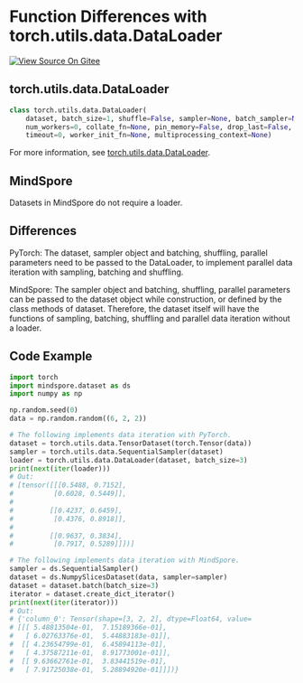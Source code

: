# Function Differences with torch.utils.data.DataLoader

[![View Source On Gitee](https://gitee.com/mindspore/docs/raw/r1.5/resource/_static/logo_source_en.png)](https://gitee.com/mindspore/docs/blob/r1.5/docs/mindspore/migration_guide/source_en/api_mapping/pytorch_diff/DataLoader.md)

## torch.utils.data.DataLoader

```python
class torch.utils.data.DataLoader(
    dataset, batch_size=1, shuffle=False, sampler=None, batch_sampler=None,
    num_workers=0, collate_fn=None, pin_memory=False, drop_last=False,
    timeout=0, worker_init_fn=None, multiprocessing_context=None)
```

For more information, see [torch.utils.data.DataLoader](https://pytorch.org/docs/1.5.0/data.html#torch.utils.data.DataLoader).

## MindSpore

Datasets in MindSpore do not require a loader.

## Differences

PyTorch: The dataset, sampler object and batching, shuffling, parallel parameters need to be passed to the DataLoader, to implement parallel data iteration with sampling, batching and shuffling.

MindSpore: The sampler object and batching, shuffling, parallel parameters can be passed to the dataset object while construction, or defined by the class methods of dataset. Therefore, the dataset itself will have the functions of sampling, batching, shuffling and parallel data iteration without a loader.

## Code Example

```python
import torch
import mindspore.dataset as ds
import numpy as np

np.random.seed(0)
data = np.random.random((6, 2, 2))

# The following implements data iteration with PyTorch.
dataset = torch.utils.data.TensorDataset(torch.Tensor(data))
sampler = torch.utils.data.SequentialSampler(dataset)
loader = torch.utils.data.DataLoader(dataset, batch_size=3)
print(next(iter(loader)))
# Out:
# [tensor([[[0.5488, 0.7152],
#          [0.6028, 0.5449]],
#
#         [[0.4237, 0.6459],
#          [0.4376, 0.8918]],
#
#         [[0.9637, 0.3834],
#          [0.7917, 0.5289]]])]

# The following implements data iteration with MindSpore.
sampler = ds.SequentialSampler()
dataset = ds.NumpySlicesDataset(data, sampler=sampler)
dataset = dataset.batch(batch_size=3)
iterator = dataset.create_dict_iterator()
print(next(iter(iterator)))
# Out:
# {'column_0': Tensor(shape=[3, 2, 2], dtype=Float64, value=
# [[[ 5.48813504e-01,  7.15189366e-01],
#   [ 6.02763376e-01,  5.44883183e-01]],
#  [[ 4.23654799e-01,  6.45894113e-01],
#   [ 4.37587211e-01,  8.91773001e-01]],
#  [[ 9.63662761e-01,  3.83441519e-01],
#   [ 7.91725038e-01,  5.28894920e-01]]])}
```
